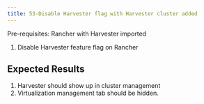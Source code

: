 ```yaml
---
title: 53-Disable Harvester flag with Harvester cluster added
---
```

Pre-requisites: Rancher with Harvester imported
1. Disable Harvester feature flag on Rancher

## Expected Results
1. Harvester should show up in cluster management
1. Virtualization management tab should be hidden.